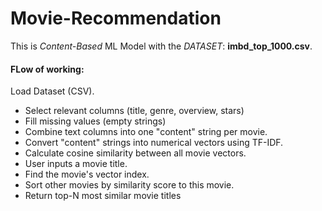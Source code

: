 # Movie-Recommendation
This is _Content-Based_ ML Model with the _DATASET_: **imbd_top_1000.csv**.

#### FLow of working:
Load Dataset (CSV). 
- Select relevant columns (title, genre, overview, stars)
- Fill missing values (empty strings)
- Combine text columns into one "content" string per movie.
- Convert "content" strings into numerical vectors using TF-IDF.
- Calculate cosine similarity between all movie vectors.
- User inputs a movie title.
-  Find the movie's vector index.
-  Sort other movies by similarity score to this movie.
-  Return top-N most similar movie titles

